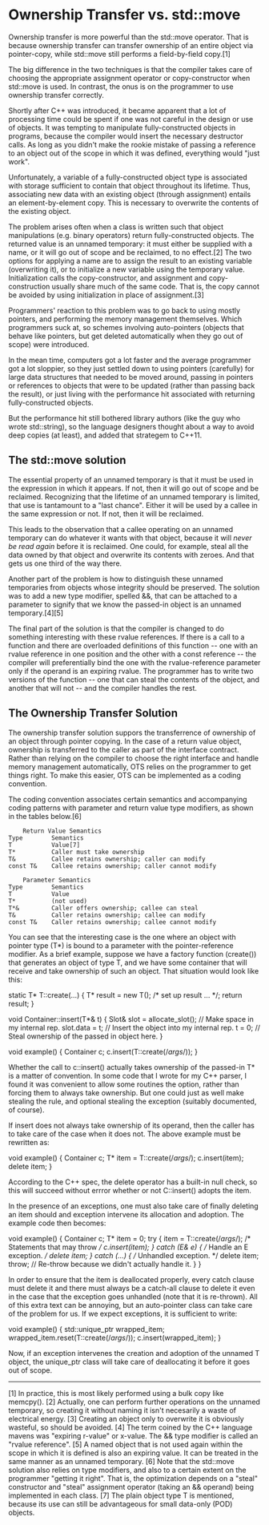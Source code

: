Ownership Transfer vs. std::move
================================

Ownership transfer is more powerful than the std::move operator.  That is
because ownership transfer can transfer ownership of an entire object via
pointer-copy, while std::move still performs a field-by-field copy.[1]

The big difference in the two techniques is that the compiler takes care of
choosing the appropriate assignment operator or copy-constructor when std::move
is used.  In contrast, the onus is on the programmer to use ownership transfer
correctly.

Shortly after C++ was introduced, it became apparent that a lot of processing
time could be spent if one was not careful in the design or use of objects.
It was tempting to manipulate fully-constructed objects in programs, because the
compiler would insert the necessary destructor calls.  As long as you didn't
make the rookie mistake of passing a reference to an object out of the scope in
which it was defined, everything would "just work".

Unfortunately, a variable of a fully-constructed object type is associated with
storage sufficient to contain that object throughout its lifetime.  Thus,
associating new data with an existing object (through assignment) entails an
element-by-element copy.  This is necessary to overwrite the contents of the
existing object.

The problem arises often when a class is written such that object manipulations
(e.g. binary operators) return fully-constructed objects.  The returned value is
an unnamed temporary: it must either be supplied with a name, or it will go out
of scope and be reclaimed, to no effect.[2]  The two options for applying a name
are to assign the result to an existing variable (overwriting it), or to
initialize a new variable using the temporary value.  Initialization calls the
copy-constructor, and assignment and copy-construction usually share much of the
same code.  That is, the copy cannot be avoided by using initialization in place
of assignment.[3]

Programmers' reaction to this problem was to go back to using mostly pointers,
and performing the memory management themselves.  Which programmers suck at, so
schemes involving auto-pointers (objects that behave like pointers, but get
deleted automatically when they go out of scope) were introduced.

In the mean time, computers got a lot faster and the average programmer got a
lot sloppier, so they just settled down to using pointers (carefully) for large
data structures that needed to be moved around, passing in pointers or
references to objects that were to be updated (rather than passing back the
result), or just living with the performance hit associated with returning
fully-constructed objects.

But the performance hit still bothered library authors (like the guy who wrote
std::string), so the language designers thought about a way to avoid deep copies
(at least), and added that strategem to C++11.

The std::move solution
----------------------

The essential property of an unnamed temporary is that it must be used in the
expression in which it appears.  If not, then it will go out of scope and be
reclaimed.   Recognizing that the lifetime of an unnamed temporary is limited,
that use is tantamount to a "last chance".  Either it will be used by a callee
in the same expression or not.  If not, then it will be reclaimed.

This leads to the observation that a callee operating on an unnamed temporary
can do whatever it wants with that object, because it will *never be read again*
before it is reclaimed.  One could, for example, steal all the data owned by
that object and overwrite its contents with zeroes.  And that gets us one third
of the way there.

Another part of the problem is how to distinguish these unnamed temporaries
from objects whose integrity should be preserved.  The solution was to add a new
type modifier, spelled &&, that can be attached to a parameter to signify that
we know the passed-in object is an unnamed temporary.[4][5]

The final part of the solution is that the compiler is changed to do something
interesting with these rvalue references.  If there is a call to a function and
there are overloaded definitions of this function -- one with an rvalue
reference in one position and the other with a const reference -- the compiler
will preferentially bind the one with the rvalue-reference parameter only if the
operand is an expiring rvalue.  The programmer has to write two versions of the
function -- one that can steal the contents of the object, and another that will
not -- and the compiler handles the rest.

The Ownership Transfer Solution
-------------------------------

The ownership transfer solution suppors the transferrence of ownership of an
object through pointer copying.  In the case of a return value object, ownership
is transferred to the caller as part of the interface contract.  Rather than
relying on the compiler to choose the right interface and handle memory
management automatically, OTS relies on the programmer to get things right.  To
make this easier, OTS can be implemented as a coding convention.

The coding convention associates certain semantics and accompanying coding
patterns with parameter and return value type modifiers, as shown in the tables
below.[6]

        Return Value Semantics
    Type		Semantics
    T       	Value[7]
    T*      	Caller must take ownership
    T&      	Callee retains ownership; caller can modify
    const T&	Callee retains ownership; caller cannot modify

		Parameter Semantics
    Type		Semantics
    T			Value
	T*			(not used)
    T*&			Caller offers ownership; callee can steal
    T&          Caller retains ownership; callee can modify
    const T&    Caller retains ownership; callee cannot modify

You can see that the interesting case is the one where an object with pointer
type (T*) is bound to a parameter with the pointer-reference modifier.  As a
brief example, suppose we have a factory function (create()) that generates an
object of type T, and we have some container that will receive and take
ownership of such an object.  That situation would look like this:

  static T* T::create(...) { 
    T* result = new T(); /* set up result ... */; return result;
  }

  void Container::insert(T*& t) {
    Slot& slot = allocate_slot(); // Make space in my internal rep.
    slot.data = t; // Insert the object into my internal rep.
    t = 0; // Steal ownership of the passed in object here.
  }

  void example() {
    Container c;
    c.insert(T::create(/*args*/));
  }

Whether the call to c::insert() actually takes ownership of the passed-in T* is
a matter of convention.  In some code that I wrote for my C++ parser, I found it
was convenient to allow some routines the option, rather than forcing them to
always take ownership.  But one could just as well make stealing the rule, and
optional stealing the exception (suitably documented, of course).

If insert does not always take ownership of its operand, then the caller has to
take care of the case when it does not.  The above example must be rewritten as:

  void example() {
    Container c;
    T* item = T::create(/*args*/);
    c.insert(item);
    delete item;
  }

According to the C++ spec, the delete operator has a built-in null check, so
this will succeed without errror whether or not C::insert() adopts the item.

In the presence of an exceptions, one must also take care of finally
deleting an item should and exception intervene its allocation and adoption.
The example code then becomes:

  void example() {
    Container c;
    T* item = 0;
    try {
      item = T::create(/*args*/);
      /* Statements that may throw */
      c.insert(item);
    } catch (E& e) {
      /* Handle an E exception. */
      delete item;
    } catch (...) {
      /* Unhandled exception. */
      delete item;
      throw; // Re-throw because we didn't actually handle it.
    }
  }

In order to ensure that the item is deallocated properly, every catch clause
must delete it and there must always be a catch-all clause to delete it even in
the case that the exception goes unhandled (note that it is re-thrown).  All of
this extra text can be annoying, but an auto-pointer class can take care of the
problem for us.  If we expect exceptions, it is sufficient to write:

  void example() {
    std::unique_ptr<T> wrapped_item;
    wrapped_item.reset(T::create(/*args*/));
    c.insert(wrapped_item);
  }

Now, if an exception intervenes the creation and adoption of the unnamed T
object, the unique_ptr class will take care of deallocating it before it goes
out of scope.

--------------------

[1] In practice, this is most likely performed using a bulk copy like memcpy().
[2] Actually, one can perform further operations on the unnamed temporary, so
    creating it without naming it isn't necesarily a waste of electrical energy.
[3] Creating an object only to overwrite it is obviously wasteful, so should be
    avoided.
[4] The term coined by the C++ language mavens was "expiring r-value" or
    x-value.  The && type modifier is called an "rvalue reference".
[5] A named object that is not used again within the scope in which it is
    defined is also an expiring value.  It can be treated in the same manner as
    an unnamed temporary.
[6] Note that the std::move solution also relies on type modifiers, and also to
    a certain extent on the programmer "getting it right".  That is, the
    optimization depends on a "steal" constructor and "steal" assignment
    operator (taking an && operand) being implemented in each class.
[7] The plain object type T is mentioned, because its use can still be
    advantageous for small data-only (POD) objects. 
